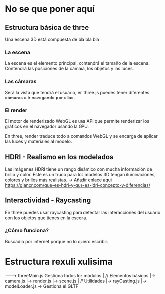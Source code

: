 # No se que poner aquí


## Estructura básica de three
Una escena 3D está compuesta de bla bla bla

### La escena
La escena es el elemento principal, contendrá el tamaño de la escena. 
Contendrá las posiciones de la cámara, los objetos y las luces.

### Las cámaras
Será la vista que tendrá el usuario, en three.js puedes tener diferentes cámaras e ir navegando por ellas.

### El render
El motor de renderizado WebGL es una API que permite renderizar los gráficos en el navegador usando la GPU.

En three, render traduce todo a comandos WebGL y se encarga de aplicar las luces y materiales al modelo.

## HDRI - Realismo en los modelados
Las imágenes HDRI tiene un rango dinámico con mucha información de brillo y color.
Este es un truco para los modelos 3D tengan iluminaciones, colores y brillos más realistas.
-> Añadir enlace aqui
https://giancr.com/que-es-hdri-y-que-es-ldri-concepto-y-diferencias/

## Interactividad - Raycasting
En three puedes usar raycasting para detectar las interacciones del usuario con los objetos que tienes en la escena.

### ¿Cómo funciona?
Buscadlo por internet porque no lo quiero escribir.

# Estructura rexuli xulisima
 ---> threeMain.js Gestiona todos los módulos
 | // Elementos básicos
 |-> camera.js
 |-> render.js
 |-> scene.js
 | // Utilidades
 |-> rayCasting.js
 |-> modelLoader.js -> Gestiona el GLTF
